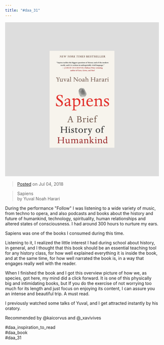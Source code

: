 ```yaml
---
title: "#daa_31"
---
```

![](../assets/201807042314.jpg)

>[Posted](202106221357) on Jul 04, 2018

>Sapiens  
>by Yuval Noah Harari

During the performance "Follow" I was listening to a wide variety of music, from techno to opera, and also podcasts and books about the history and future of humankind, technology, spirituality, human relationships and altered states of consciousness. I had around 300 hours to nurture my ears.

Sapiens was one of the books I consumed during this time.

Listening to it, I realized the little interest I had during school about history, in general, and I thought that this book should be an essential teaching tool for any history class, for how well explained everything it is inside the book, and at the same time, for how well narrated the book is, in a way that engages really well with the reader.

When I finished the book and I got this overview picture of how we, as species, got here, my mind did a click forward. It is one of this physically big and intimidating books, but If you do the exercise of not worrying too much for its length and just focus on enjoying its content, I can assure you an intense and beautiful trip. A must read.

I previously watched some talks of Yuval, and I get attracted instantly by his oratory.

Recommended by @kaicorvus and @_xavivives

#daa_inspiration_to_read  
#daa_book  
#daa_31